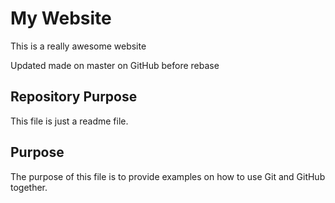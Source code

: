 # My Website

This is a really awesome website

Updated made on master on GitHub before rebase

## Repository Purpose

This file is just a readme file.

## Purpose

The purpose of this file is to provide examples
on how to use Git and GitHub together.
